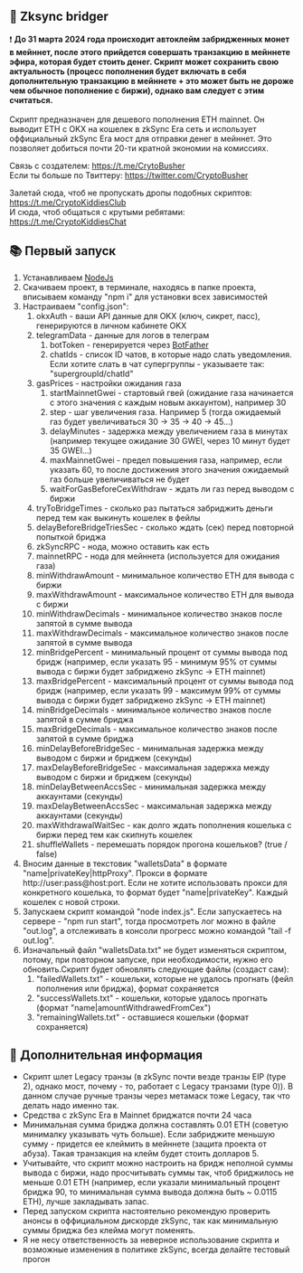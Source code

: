 ## 🚀 Zksync bridger
❗️ <b>До 31 марта 2024 года происходит автоклейм забридженных монет в мейннет, после этого прийдется совершать транзакцию в мейннете эфира, которая будет стоить денег. Скрипт может сохранить свою актуальность (процесс пополнения будет включать в себя дополнительную транзакцию в мейннете + это может быть не дороже чем обычное пополнение с биржи), однако вам следует с этим считаться.</b> <br><br>
Скрипт предназначен для дешевого пополнения ETH mainnet. Он выводит ETH c OKX на кошелек в zkSync Era сеть и использует оффициальный zkSync Era мост для отправки денег в мейннет. Это позволяет добиться почти 20-ти кратной экономии на комиссиях.

Связь с создателем: https://t.me/CrytoBusher <br>
Если ты больше по Твиттеру: https://twitter.com/CryptoBusher <br>

Залетай сюда, чтоб не пропускать дропы подобных скриптов: https://t.me/CryptoKiddiesClub <br>
И сюда, чтоб общаться с крутыми ребятами: https://t.me/CryptoKiddiesChat <br>

## 📚 Первый запуск
1. Устанавливаем [NodeJs](https://nodejs.org/en/download)
2. Скачиваем проект, в терминале, находясь в папке проекта, вписываем команду "npm i" для установки всех зависимостей
3. Настраиваем "config.json":
   1. okxAuth - ваши API данные для OKX (ключ, сикрет, пасс), генерируются в личном кабинете OKX
   2. telegramData - данные для логов в телеграм
      1. botToken - генерируется через [BotFather](https://t.me/BotFather)
      2. chatIds - список ID чатов, в которые надо слать уведомления. Если хотите слать в чат супергруппы - указываете так: "supergroupId/chatId"
   3. gasPrices - настройки ожидания газа
      1. startMainnetGwei - стартовый гвей (ожидание газа начинается с этого значения с каждым новым аккаунтом), например 30
      2. step - шаг увеличения газа. Например 5 (тогда ожидаемый газ будет увеличиваться 30 -> 35 -> 40 -> 45...)
      3. delayMinutes - задержка между увеличением газа в минутах (например текущее ожидание 30 GWEI, через 10 минут будет 35 GWEI...)
      4. maxMainnetGwei - предел повышения газа, например, если указать 60, то после достижения этого значения ожидаемый газ больше увеличиваться не будет
      5. waitForGasBeforeCexWithdraw - ждать ли газ перед выводом с биржи
   4. tryToBridgeTimes - сколько раз пытаться забриджить деньги перед тем как выкинуть кошелек в фейлы
   5. delayBeforeBridgeTriesSec - сколько ждать (сек) перед повторной попыткой бриджа
   6. zkSyncRPC - нода, можно оставить как есть
   7. mainnetRPC - нода для мейннета (используется для ожидания газа)
   8. minWithdrawAmount - минимальное количество ETH для вывода с биржи
   9. maxWithdrawAmount - максимальное количество ETH для вывода с биржи
   10. minWithdrawDecimals - минимальное количество знаков после запятой в сумме вывода
   11. maxWithdrawDecimals - максимальное количество знаков после запятой в сумме вывода
   12. minBridgePercent - минимальный процент от суммы вывода под бридж (например, если указать 95 - минимум 95% от суммы вывода с биржи будет забриджено zkSync -> ETH mainnet)
   13. maxBridgePercent - максимальный процент от суммы вывода под бридж (например, если указать 99 - максимум 99% от суммы вывода с биржи будет забриджено zkSync -> ETH mainnet)
   14. minBridgeDecimals - минимальное количество знаков после запятой в сумме бриджа
   15. maxBridgeDecimals - максимальное количество знаков после запятой в сумме бриджа
   16. minDelayBeforeBridgeSec - минимальная задержка между выводом с биржи и бриджем (секунды)
   17. maxDelayBeforeBridgeSec - максимальная задержка между выводом с биржи и бриджем (секунды)
   18. minDelayBetweenAccsSec - минимальная задержка между аккаунтами (секунды)
   19. maxDelayBetweenAccsSec - максимальная задержка между аккаунтами (секунды)
   20. maxWithdrawalWaitSec - как долго ждать пополнения кошелька с биржи перед тем как скипнуть кошелек
   21. shuffleWallets - перемешать порядок прогона кошельков? (true / false)
4. Вносим данные в текстовик "walletsData" в формате "name|privateKey|httpProxy". Прокси в формате http://user:pass@host:port. Если не хотите использовать прокси для конкретного кошелька, то формат будет "name|privateKey". Каждый кошелек с новой строки.
5. Запускаем скрипт командой "node index.js". Если запускаетесь на сервере - "npm run start", тогда просмотреть лог можно в файле "out.log", а отслеживать в консоли прогресс можно командой "tail -f out.log".
6. Изначальный файл "walletsData.txt" не будет изменяться скриптом, потому, при повторном запуске, при необходимости, нужно его обновить.Скрипт будет обновлять следующие файлы (создаст сам):
   1. "failedWallets.txt" - кошельки, которые не удалось прогнать (фейл пополнения или бриджа), формат сохраняется
   2. "successWallets.txt" - кошельки, которые удалось прогнать (формат "name|amountWithdrawedFromCex")
   3. "remainingWallets.txt" - оставшиеся кошельки (формат сохраняется)

## 🤔 Дополнительная информация
- Скрипт шлет Legacy транзы (в zkSync почти везде транзы EIP (type 2), однако мост, почему - то, работает с Legacy транзами (type 0)). В данном случае ручные транзы через метамаск тоже Legacy, так что делать надо именно так. 
- Средства с zkSync Era в Mainnet бриджатся почти 24 часа
- Минимальная сумма бриджа должна составлять 0.01 ETH (советую минималку указывать чуть больше). Если забриджите меньшую сумму - придется ее клеймить в мейннете (защита проекта от абуза). Такая транзакция на клейм будет стоить долларов 5.
- Учитывайте, что скрипт можно настроить на бридж неполной суммы вывода с биржи, надо просчитывать суммы так, чтоб бриджилось не меньше 0.01 ETH (например, если указали минимальный процент бриджа 90, то минимальная сумма вывода должна быть ~ 0.0115 ETH), лучше закладывать запас.
- Перед запуском скрипта настоятельно рекомендую проверить анонсы в оффициальном дискорде zkSync, так как минимальную суммы бриджа без клейма могут поменять.
- Я не несу ответственность за неверное использование скрипта и возможные изменения в политике zkSync, всегда делайте тестовый прогон

